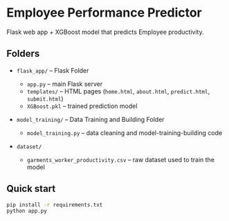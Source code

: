 # Employee Performance Predictor

Flask web app + XGBoost model that predicts Employee productivity.

## Folders

* `flask_app/` – Flask Folder 
  * `app.py` – main Flask server  
  * `templates/` – HTML pages (`home.html`, `about.html`, `predict.html`, `submit.html`)  
  * `XGBoost.pkl` – trained prediction model  

* `model_training/` – Data Training and Building Folder  
  * `model_training.py` – data cleaning and model-training-building code  

* `dataset/`  
  * `garments_worker_productivity.csv` – raw dataset used to train the model  

## Quick start
```bash
pip install -r requirements.txt
python app.py 
